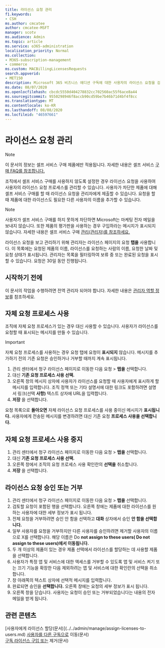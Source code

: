 ```yaml
---
title: 라이선스 요청 관리
f1.keywords:
- CSH
ms.author: cmcatee
author: cmcatee-MSFT
manager: scotv
ms.audience: Admin
ms.topic: article
ms.service: o365-administration
localization_priority: Normal
ms.collection:
- M365-subscription-management
- commerce
ms.custom: MACBillingLicensesRequests
search.appverid:
- MET150
description: Microsoft 365 비즈니스 에디션 구독에 대한 사용자의 라이선스 요청을 검토하고 승인하거나 거부하는 방법을 자세히 알아보습니다.
ms.date: 08/07/2020
ms.openlocfilehash: cbcdc5550d404278832cc702560ac55f6ace8a44
ms.sourcegitcommit: 9550298946f8accb90cd59be7b46b71d4bf4f8cc
ms.translationtype: MT
ms.contentlocale: ko-KR
ms.lasthandoff: 08/08/2020
ms.locfileid: "46597661"
---
```

# <a name="manage-license-requests"></a>라이선스 요청 관리

> [!NOTE]
> 이 문서의 정보는 셀프 서비스 구매 제품에만 적용됩니다. 자세한 내용은 셀프 서비스 [구매 FAQ를 참조합니다.](../subscriptions/self-service-purchase-faq.md)

조직에서 셀프 서비스 구매를 사용하지 않도록 설정한 경우 라이선스 요청을 사용하여 사용자의 라이선스 요청 프로세스를 관리할 수 있습니다. 사용자가 차단한 제품에 대해 셀프 서비스 구매를 할 때 라이선스 요청을 관리자에게 제출할 수 있습니다. 요청을 할 때 제품에 대한 라이선스도 필요한 다른 사용자의 이름을 추가할 수 있습니다.

> [!NOTE]
> 사용자가 셀프 서비스 구매를 하지 못하게 차단하면 Microsoft는 마케팅 전자 메일을 보내지 않습니다. 또한 제품의 평가판을 사용하는 경우 구입하라는 메시지가 표시되지 않습니다. 자세한 내용은 셀프 서비스 구매 [관리(관리자)를 참조하세요.](../subscriptions/manage-self-service-purchases-admins.md)

라이선스 요청을 보고 관리하기 위해  관리자는 라이선스 페이지의 요청 **탭을** 사용합니다. 이 목록에는 요청된 제품의 이름, 라이선스를 요청하는 사람의 이름, 요청한 날짜 및 요청 상태가 표시됩니다. 관리자는 목록을 필터링하여 보류 중 또는 완료된 요청을 표시할 수 있습니다. 요청은 30일 동안 진행됩니다.

## <a name="before-you-begin"></a>시작하기 전에

이 문서의 작업을 수행하려면 전역 관리자 되어야 합니다. 자세한 내용은 [관리자 역할 정보](../../admin/add-users/about-admin-roles.md)를 참조하세요.

## <a name="use-your-own-request-process"></a>자체 요청 프로세스 사용

조직에 자체 요청 프로세스가 있는 경우 대신 사용할 수 있습니다. 사용자가 라이선스를 요청할 때 표시되는 메시지를 만들 수 있습니다.

> [!IMPORTANT]
> 자체 요청 프로세스를 사용하는 경우 요청 탭에 요청이 **표시되지** 않습니다. 메시지를 추가하기 전의 기존 요청은 승인하거나 거부할 때까지 계속 표시됩니다.

1. 관리 센터에서 청구 라이선스 페이지로 이동한 다음 요청  >  <a href="https://go.microsoft.com/fwlink/p/?linkid=842264" target="_blank"></a> **탭을** 선택합니다.
2. 대신 **기존 요청 프로세스 사용 선택.**
3. 오른쪽 창의 메시지 상자에 사용자가 라이선스를 요청할 때 사용자에게 표시하게 할 메시지를 입력합니다.  조직 정책 또는 기타 설명서에 대한 링크도 포함하려면 설명서 링크(선택 **사항)** 텍스트 상자에 URL을 입력합니다.
4. **저장** 을 선택합니다.

요청 목록으로 **돌아오면** 자체 라이선스 요청 프로세스를 사용 중이신 메시지가 **표시됩니다.** 사용자에게 전송된 메시지를 변경하려면 대신 기존 요청 **프로세스 사용을 선택합니다.**

## <a name="stop-using-your-own-request-process"></a>자체 요청 프로세스 사용 중지

1. 관리 센터에서 청구 라이선스 페이지로 이동한 다음 요청  >  <a href="https://go.microsoft.com/fwlink/p/?linkid=842264" target="_blank"></a> **탭을** 선택합니다.
2. 대신 **기존 요청 프로세스 사용 선택.**
3. 오른쪽 창에서 조직의 요청 프로세스 사용 확인란의 **선택을** 취소합니다.
4. **저장** 을 선택합니다.

## <a name="approve-or-deny-a-license-request"></a>라이선스 요청 승인 또는 거부

1. 관리 센터에서 청구 라이선스 페이지로 이동한 다음 요청  >  <a href="https://go.microsoft.com/fwlink/p/?linkid=842264" target="_blank"></a> **탭을** 선택합니다.
2. 검토할 요청이 포함된 행을 선택합니다. 오른쪽 창에는 제품에 대한 라이선스를 원하는 사용자에 대한 세부 정보가 표시 됩니다.
3. 전체 요청을 거부하려면 승인 안 함을 선택하고 **대화** 상자에서 승인 **안 함을 선택합니다.**
4. 일부 사용자를 요청을 거부하지만 다른 사용자를 승인하려면 제거할 사용자의 이름으로 X를 선택합니다. 해당 이름은 Do **not assign to these users( Do not assign to these users)에서 이동됩니다.**
5. 두 개 이상의 제품이 있는 경우 제품 선택에서 라이선스를 할당하는 데 사용할 제품을 선택합니다.
6. 사용자가 특정 앱 및 서비스에 대한 액세스를 거부할 수 있도록 앱 및 서비스 켜기 또는 끄기 기능을 확장한 다음 제외하려는 앱 및 서비스에 대한 확인란의 선택을 취소합니다.
7. 창 아래쪽의 텍스트 상자에 선택적 메시지를 입력합니다.
8. 완료되면 승인을 **선택합니다.** 오른쪽 창에는 요청의 세부 정보가 표시 됩니다.
9. 오른쪽 창을 닫습니다.
    사용자는 요청이 승인 또는 거부되었습니다는 내용의 전자 메일을 받게 됩니다.

## <a name="related-content"></a>관련 콘텐츠

[사용자에게 라이선스 할당(문서)\](../../admin/manage/assign-licenses-to-users.md)
[사용자를 다른 구독으로](../subscriptions/move-users-different-subscription.md) 이동(문서)\
[구독 라이선스 구입 또는](buy-licenses.md) 제거(문서)